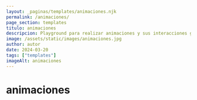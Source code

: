 ```yaml
---
layout: _paginas/templates/animaciones.njk
permalink: /animaciones/
page_section: templates
titulo: animaciones
descripcion: Playground para realizar animaciones y sus interacciones globales
image: /assets/static/images/animaciones.jpg
author: autor
date: 2024-03-20 
tags: ["templates"]
imageAlt: animaciones
---
```

# animaciones
